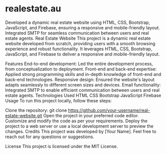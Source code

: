 # realestate.au
Developed a dynamic real estate website using HTML, CSS, Bootstrap, JavaScript, and Firebase, ensuring a responsive and mobile-friendly layout. Integrated SMTP for seamless communication between users and real estate agents.
Real Estate Website
This project is a dynamic real estate website developed from scratch, providing users with a smooth browsing experience and robust functionality. It leverages HTML, CSS, Bootstrap, JavaScript, and Firebase to deliver a responsive and mobile-friendly layout.

Features
End-to-end development: Led the entire development process, from conceptualization to deployment.
Front-end and back-end expertise: Applied strong programming skills and in-depth knowledge of front-end and back-end technologies.
Responsive design: Ensured the website's layout adapts seamlessly to different screen sizes and devices.
Email functionality: Integrated SMTP to enable efficient communication between users and real estate agents.
Technologies Used
HTML
CSS
Bootstrap
JavaScript
Firebase
Usage
To run this project locally, follow these steps:

Clone the repository: git clone https://github.com/your-username/real-estate-website.git
Open the project in your preferred code editor.
Customize and modify the code as per your requirements.
Deploy the project to a web server or use a local development server to preview the changes.
Credits
This project was developed by [Your Name]. Feel free to reach out for any questions or suggestions.

License
This project is licensed under the MIT License.
